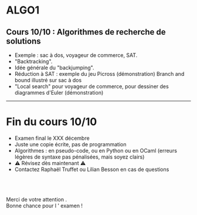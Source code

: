 <!--
$theme: default
$size: 4:3
page_number: true
footer: Cours 10/10 - ALGO1 - ENS de Rennes - Lilian Besson - 10 septembre 2019
-->

<link rel="stylesheet" type="text/css" href="../common/marp-naereen.css" />
<link rel="stylesheet" type="text/css" href="../common/marp-90percent-fontsize.css" />

# ALGO1

## Cours 10/10 : Algorithmes de recherche de solutions

- Exemple : sac à dos, voyageur de commerce, SAT.
- "Backtracking".
- Idée générale du "backjumping".
- Réduction à SAT : exemple du jeu Picross (démonstration) Branch and bound illustré sur sac à dos
- "Local search" pour voyageur de commerce, pour dessiner des diagrammes d'Euler (démonstration)

---

# Fin du cours 10/10

- Examen final le XXX décembre
- Juste une copie écrite, pas de programmation
- Algorithmes : en pseudo-code, ou en Python ou en OCaml
  (erreurs légères de syntaxe pas pénalisées, mais soyez clairs)
- :warning: Révisez dès maintenant :warning:
- Contactez Raphaël Truffet ou Lilian Besson en cas de questions

<br><br><br>
<span class="fontify">Merci de votre attention .</span>
<br>
<span class="fontify">Bonne chance pour l '  examen ! </span>
